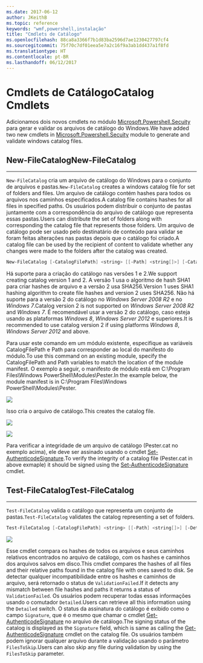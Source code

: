 ```yaml
---
ms.date: 2017-06-12
author: JKeithB
ms.topic: reference
keywords: "wmf,powershell,instalação"
title: "Cmdlets de Catálogo"
ms.openlocfilehash: 88ca8a3366f7b1d83ba2596d7ae1230427797cf4
ms.sourcegitcommit: 75f70c7df01eea5e7a2c16f9a3ab1dd437a1f8fd
ms.translationtype: HT
ms.contentlocale: pt-BR
ms.lasthandoff: 06/12/2017
---
```

# <a name="catalog-cmdlets"></a><span data-ttu-id="ab861-103">Cmdlets de Catálogo</span><span class="sxs-lookup"><span data-stu-id="ab861-103">Catalog Cmdlets</span></span>  

<span data-ttu-id="ab861-104">Adicionamos dois novos cmdlets no módulo [Microsoft.Powershell.Secuity](https://technet.microsoft.com/en-us/library/hh847877.aspx) para gerar e validar os arquivos de catálogo do Windows.</span><span class="sxs-lookup"><span data-stu-id="ab861-104">We have added two new cmdlets in [Microsoft.Powershell.Secuity](https://technet.microsoft.com/en-us/library/hh847877.aspx) module to generate and validate windows catalog files.</span></span>  

## <a name="new-filecatalog"></a><span data-ttu-id="ab861-105">New-FileCatalog</span><span class="sxs-lookup"><span data-stu-id="ab861-105">New-FileCatalog</span></span> 
--------------------------------

<span data-ttu-id="ab861-106">`New-FileCatalog` cria um arquivo de catálogo do Windows para o conjunto de arquivos e pastas.</span><span class="sxs-lookup"><span data-stu-id="ab861-106">`New-FileCatalog` creates a windows catalog file for set of folders and files.</span></span> <span data-ttu-id="ab861-107">Um arquivo de catálogo contém hashes para todos os arquivos nos caminhos especificados.</span><span class="sxs-lookup"><span data-stu-id="ab861-107">A catalog file contains hashes for all files in specified paths.</span></span> <span data-ttu-id="ab861-108">Os usuários podem distribuir o conjunto de pastas juntamente com a correspondência do arquivo de catálogo que representa essas pastas.</span><span class="sxs-lookup"><span data-stu-id="ab861-108">Users can distribute the set of folders along with corresponding the catalog file that represents those folders.</span></span> <span data-ttu-id="ab861-109">Um arquivo de catálogo pode ser usado pelo destinatário de conteúdo para validar se foram feitas alterações nas pastas depois que o catálogo foi criado.</span><span class="sxs-lookup"><span data-stu-id="ab861-109">A catalog file can be used by the recipient of content to validate whether any changes were made to the folders after the catalog was created.</span></span>    

```PowerShell
New-FileCatalog [-CatalogFilePath] <string> [[-Path] <string[]>] [-CatalogVersion <int>] [-WhatIf] [-Confirm] [<CommonParameters>]
```
<span data-ttu-id="ab861-110">Há suporte para a criação do catálogo nas versões 1 e 2.</span><span class="sxs-lookup"><span data-stu-id="ab861-110">We support creating catalog version 1 and 2.</span></span> <span data-ttu-id="ab861-111">A versão 1 usa o algoritmo de hash SHA1 para criar hashes de arquivo e a versão 2 usa SHA256.</span><span class="sxs-lookup"><span data-stu-id="ab861-111">Version 1 uses SHA1 hashing algorithm to create file hashes and version 2 uses SHA256.</span></span> <span data-ttu-id="ab861-112">Não há suporte para a versão 2 do catálogo no *Windows Server 2008 R2* e no *Windows 7*.</span><span class="sxs-lookup"><span data-stu-id="ab861-112">Catalog version 2 is not supported on *Windows Server 2008 R2* and *Windows 7*.</span></span> <span data-ttu-id="ab861-113">É recomendável usar a versão 2 do catálogo, caso esteja usando as plataformas *Windows 8*, *Windows Server 2012* e superiores.</span><span class="sxs-lookup"><span data-stu-id="ab861-113">It is recommended to use catalog version 2 if using platforms *Windows 8*, *Windows Server 2012* and above.</span></span>  

<span data-ttu-id="ab861-114">Para usar este comando em um módulo existente, especifique as variáveis CatalogFilePath e Path para corresponder ao local do manifesto do módulo.</span><span class="sxs-lookup"><span data-stu-id="ab861-114">To use this command on an existing module, specify the CatalogFilePath and Path variables to match the location of the module manifest.</span></span> <span data-ttu-id="ab861-115">O exemplo a seguir, o manifesto de módulo está em C:\Program Files\Windows PowerShell\Modules\Pester.</span><span class="sxs-lookup"><span data-stu-id="ab861-115">In the example below, the module manifest is in C:\Program Files\Windows PowerShell\Modules\Pester.</span></span> 

![](../images/NewFileCatalog.jpg)

<span data-ttu-id="ab861-116">Isso cria o arquivo de catálogo.</span><span class="sxs-lookup"><span data-stu-id="ab861-116">This creates the catalog file.</span></span> 

![](../images/CatalogFile1.jpg)  

![](../images/CatalogFile2.jpg) 

<span data-ttu-id="ab861-117">Para verificar a integridade de um arquivo de catálogo (Pester.cat no exemplo acima), ele deve ser assinado usando o cmdlet [Set-AuthenticodeSignature](https://technet.microsoft.com/library/hh849819.aspx).</span><span class="sxs-lookup"><span data-stu-id="ab861-117">To verify the integrity of a catalog file (Pester.cat in above exmaple) it should be signed using the [Set-AuthenticodeSignature](https://technet.microsoft.com/library/hh849819.aspx) cmdlet.</span></span>   


## <a name="test-filecatalog"></a><span data-ttu-id="ab861-118">Test-FileCatalog</span><span class="sxs-lookup"><span data-stu-id="ab861-118">Test-FileCatalog</span></span> 
--------------------------------

<span data-ttu-id="ab861-119">`Test-FileCatalog` valida o catálogo que representa um conjunto de pastas.</span><span class="sxs-lookup"><span data-stu-id="ab861-119">`Test-FileCatalog` validates the catalog representing a set of folders.</span></span> 

```PowerShell
Test-FileCatalog [-CatalogFilePath] <string> [[-Path] <string[]>] [-Detailed] [-FilesToSkip <string[]>] [-WhatIf] [-Confirm] [<CommonParameters>]
```

![](../images/TestFileCatalog.jpg)

<span data-ttu-id="ab861-120">Esse cmdlet compara os hashes de todos os arquivos e seus caminhos relativos encontrados no arquivo de catálogo, com os hashes e caminhos dos arquivos salvos em disco.</span><span class="sxs-lookup"><span data-stu-id="ab861-120">This cmdlet compares the hashes of all files and their relative paths found in the catalog file with ones saved to disk.</span></span> <span data-ttu-id="ab861-121">Se detectar qualquer incompatibilidade entre os hashes e caminhos de arquivo, será retornado o status de `ValidationFailed`.</span><span class="sxs-lookup"><span data-stu-id="ab861-121">If it detects any mismatch between file hashes and paths it returns a status of `ValidationFailed`.</span></span> <span data-ttu-id="ab861-122">Os usuários podem recuperar todas essas informações usando o comutador `Detailed`.</span><span class="sxs-lookup"><span data-stu-id="ab861-122">Users can retrieve all this information using the `Detailed` switch.</span></span> <span data-ttu-id="ab861-123">O status da assinatura do catálogo é exibido como o campo `Signature`, que é o mesmo que chamar o cmdlet [Get-AuthenticodeSignature](https://technet.microsoft.com/en-us/library/hh849805.aspx) no arquivo de catálogo.</span><span class="sxs-lookup"><span data-stu-id="ab861-123">The signing status of the catalog is displayed as the `Signature` field, which is same as calling the [Get-AuthenticodeSignature](https://technet.microsoft.com/en-us/library/hh849805.aspx) cmdlet on the catalog file.</span></span> <span data-ttu-id="ab861-124">Os usuários também podem ignorar qualquer arquivo durante a validação usando o parâmetro `FilesToSkip`.</span><span class="sxs-lookup"><span data-stu-id="ab861-124">Users can also skip any file during validation by using the `FilesToSkip` parameter.</span></span> 

